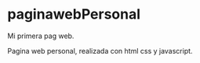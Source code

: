 # paginawebPersonal
Mi primera pag web.

Pagina web personal, realizada con html css y javascript. 
